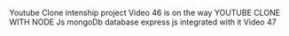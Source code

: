 Youtube Clone intenship project
Video 46 is on the way
YOUTUBE CLONE WITH NODE Js
mongoDb database
express js integrated with it
Video 47